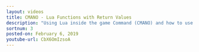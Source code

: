 ```yaml
---
layout: videos
title: CMANO - Lua Functions with Return Values
description: "Using Lua inside the game Command (CMANO) and how to use a function to return a value."
sortnum: 3
posted-on: February 6, 2019
youtube-url: CbX6OmIzsoA
---
```

